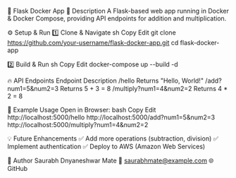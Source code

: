 🚀 Flask Docker App
📌 Description
A Flask-based web app running in Docker & Docker Compose, providing API endpoints for addition and multiplication.



⚙️ Setup & Run
1️⃣ Clone & Navigate
sh
Copy
Edit
git clone https://github.com/your-username/flask-docker-app.git
cd flask-docker-app

2️⃣ Build & Run
sh
Copy
Edit
docker-compose up --build -d


🔥 API Endpoints
Endpoint	Description
/hello	Returns "Hello, World!"
/add?num1=5&num2=3	Returns 5 + 3 = 8
/multiply?num1=4&num2=2	Returns 4 * 2 = 8


📌 Example Usage
Open in Browser:
bash
Copy
Edit
http://localhost:5000/hello
http://localhost:5000/add?num1=5&num2=3
http://localhost:5000/multiply?num1=4&num2=2


💡 Future Enhancements
✅ Add more operations (subtraction, division)
✅ Implement authentication
✅ Deploy to AWS (Amazon Web Services)



📝 Author
Saurabh Dnyaneshwar Mate
📧 saurabhmate@example.com
🌐 GitHub

